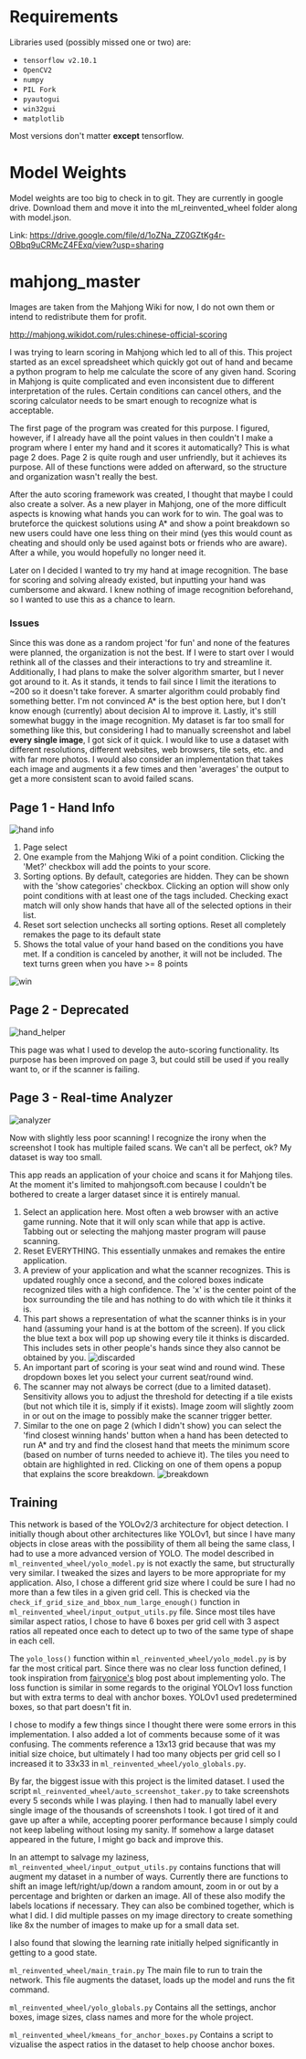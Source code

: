 # Requirements

Libraries used (possibly missed one or two) are:
- `tensorflow v2.10.1`
- `OpenCV2`
- `numpy`
- `PIL Fork`
- `pyautogui`
- `win32gui`
- `matplotlib`

Most versions don't matter **except** tensorflow.

# Model Weights

Model weights are too big to check in to git. They are currently in google drive. Download them and move it into the ml_reinvented_wheel folder along with model.json.

Link: https://drive.google.com/file/d/1oZNa_ZZ0GZtKg4r-OBbq9uCRMcZ4FExq/view?usp=sharing

# mahjong_master

Images are taken from the Mahjong Wiki for now, I do not own them or intend to redistribute them for profit. 

http://mahjong.wikidot.com/rules:chinese-official-scoring

I was trying to learn scoring in Mahjong which led to all of this. This project started as an excel spreadsheet which quickly got out of hand and became a python program to help me calculate the score of any given hand. Scoring in Mahjong is quite complicated and even inconsistent due to different interpretation of the rules. Certain conditions can cancel others, and the scoring calculator needs to be smart enough to recognize what is acceptable.

The first page of the program was created for this purpose. I figured, however, if I already have all the point values in then couldn't I make a program where I enter my hand and it scores it automatically? This is what page 2 does. Page 2 is quite rough and user unfriendly, but it achieves its purpose. All of these functions were added on afterward, so the structure and organization wasn't really the best.

After the auto scoring framework was created, I thought that maybe I could also create a solver. As a new player in Mahjong, one of the more difficult aspects is knowing what hands you can work for to win. The goal was to bruteforce the quickest solutions using A* and show a point breakdown so new users could have one less thing on their mind (yes this would count as cheating and should only be used against bots or friends who are aware). After a while, you would hopefully no longer need it.

Later on I decided I wanted to try my hand at image recognition. The base for scoring and solving already existed, but inputting your hand was cumbersome and akward. I knew nothing of image recognition beforehand, so I wanted to use this as a chance to learn. 

### Issues
Since this was done as a random project 'for fun' and none of the features were planned, the organization is not the best. If I were to start over I would rethink all of the classes and their interactions to try and streamline it. Additionally, I had plans to make the solver algorithm smarter, but I never got around to it. As it stands, it tends to fail since I limit the iterations to ~200 so it doesn't take forever. A smarter algorithm could probably find something better. I'm not convinced A* is the best option here, but I don't know enough (currently) about decision AI to improve it. Lastly, it's still somewhat buggy in the image recognition. My dataset is far too small for something like this, but considering I had to manually screenshot and label **every single image**, I got sick of it quick. I would like to use a dataset with different resolutions, different websites, web browsers, tile sets, etc. and with far more photos. I would also consider an implementation that takes each image and augments it a few times and then 'averages' the output to get a more consistent scan to avoid failed scans.

## Page 1 - Hand Info
![hand info](./readme_img/info.png)

1. Page select
2. One example from the Mahjong Wiki of a point condition. Clicking the 'Met?' checkbox will add the points to your score.
3. Sorting options. By default, categories are hidden. They can be shown with the 'show categories' checkbox. Clicking an option will show only point conditions with at least one of the tags included. Checking exact match will only show hands that have all of the selected options in their list.
4. Reset sort selection unchecks all sorting options. Reset all completely remakes the page to its default state
5. Shows the total value of your hand based on the conditions you have met. If a condition is canceled by another, it will not be included. The text turns green when you have >= 8 points
   
![win](./readme_img/info_enough_points.PNG)

## Page 2 - Deprecated
![hand_helper](./readme_img/hand_helper.PNG)

This page was what I used to develop the auto-scoring functionality. Its purpose has been improved on page 3, but could still be used if you really want to, or if the scanner is failing.

## Page 3 - Real-time Analyzer
![analyzer](./readme_img/analyzer.png)

Now with slightly less poor scanning! I recognize the irony when the screenshot I took has multiple failed scans. We can't all be perfect, ok? My dataset is way too small.

This app reads an application of your choice and scans it for Mahjong tiles. At the moment it's limited to mahjongsoft.com because I couldn't be bothered to create a larger dataset since it is entirely manual.
1. Select an application here. Most often a web browser with an active game running. Note that it will only scan while that app is active. Tabbing out or selecting the mahjong master program will pause scanning.
2. Reset EVERYTHING. This essentially unmakes and remakes the entire application.
3. A preview of your application and what the scanner recognizes. This is updated roughly once a second, and the colored boxes indicate recognized tiles with a high confidence. The 'x' is the center point of the box surrounding the tile and has nothing to do with which tile it thinks it is.
4. This part shows a representation of what the scanner thinks is in your hand (assuming your hand is at the bottom of the screen). If you click the blue text a box will pop up showing every tile it thinks is discarded. This includes sets in other people's hands since they also cannot be obtained by you.
![discarded](./readme_img/discarded.PNG)
5. An important part of scoring is your seat wind and round wind. These dropdown boxes let you select your current seat/round wind.
6. The scanner may not always be correct (due to a limited dataset). Sensitivity allows you to adjust the threshold for detecting if a tile exists (but not which tile it is, simply if it exists). Image zoom will slightly zoom in or out on the image to possibly make the scanner trigger better.
7. Similar to the one on page 2 (which I didn't show) you can select the 'find closest winning hands' button when a hand has been detected to run A* and try and find the closest hand that meets the minimum score (based on number of turns needed to achieve it). The tiles you need to obtain are highlighted in red. Clicking on one of them opens a popup that explains the score breakdown.
![breakdown](./readme_img/score_breakdown.PNG)

## Training

This network is based of the YOLOv2/3 architecture for object detection. I initially though about other architectures like YOLOv1, but since I have many objects in close areas with the possibility of them all being the same class, I had to use a more advanced version of YOLO. The model described in `ml_reinvented_wheel/yolo_model.py` is not exactly the same, but structurally very similar. I tweaked the sizes and layers to be more appropriate for my application. Also, I chose a different grid size where I could be sure I had no more than a few tiles in a given grid cell. This is checked via the `check_if_grid_size_and_bbox_num_large_enough()` function in `ml_reinvented_wheel/input_output_utils.py` file. Since most tiles have similar aspect ratios, I chose to have 6 boxes per grid cell with 3 aspect ratios all repeated once each to detect up to two of the same type of shape in each cell.

The `yolo_loss()` function within `ml_reinvented_wheel/yolo_model.py` is by far the most critical part. Since there was no clear loss function defined, I took inspiration from [fairyonice's](https://fairyonice.github.io/Part_4_Object_Detection_with_Yolo_using_VOC_2012_data_loss.html) blog post about implementing yolo. The loss function is similar in some regards to the original YOLOv1 loss function but with extra terms to deal with anchor boxes. YOLOv1 used predetermined boxes, so that part doesn't fit in. 

I chose to modify a few things since I thought there were some errors in this implementation. I also added a lot of comments because some of it was confusing. The comments reference a 13x13 grid because that was my initial size choice, but ultimately I had too many objects per grid cell so I increased it to 33x33 in `ml_reinvented_wheel/yolo_globals.py`.

By far, the biggest issue with this project is the limited dataset. I used the script `ml_reinvented_wheel/auto_screenshot_taker.py` to take screenshots every 5 seconds while I was playing. I then had to manually label every single image of the thousands of screenshots I took. I got tired of it and gave up after a while, accepting poorer performance because I simply could not keep labeling without losing my sanity. If somehow a large dataset appeared in the future, I might go back and improve this.

In an attempt to salvage my laziness, `ml_reinvented_wheel/input_output_utils.py` contains functions that will augment my dataset in a number of ways. Currently there are functions to shift an image left/right/up/down a random amount, zoom in or out by a percentage and brighten or darken an image. All of these also modify the labels locations if necessary. They can also be combined together, which is what I did. I did multiple passes on my image directory to create something like 8x the number of images to make up for a small data set.

I also found that slowing the learning rate initially helped significantly in getting to a good state.

`ml_reinvented_wheel/main_train.py` The main file to run to train the network. This file augments the dataset, loads up the model and runs the fit command.

`ml_reinvented_wheel/yolo_globals.py` Contains all the settings, anchor boxes, image sizes, class names and more for the whole project.

`ml_reinvented_wheel/kmeans_for_anchor_boxes.py` Contains a script to vizualise the aspect ratios in the dataset to help choose anchor boxes.
